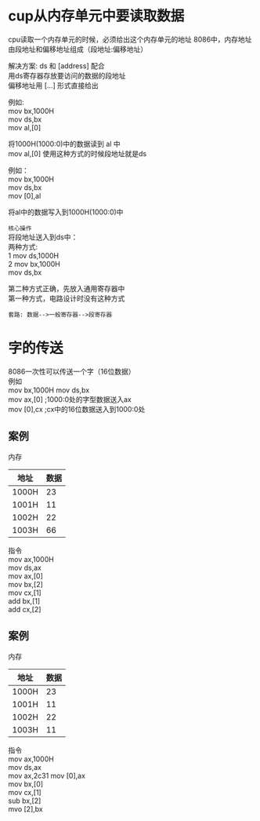 # cup从内存单元中要读取数据

cpu读取一个内存单元的时候，必须给出这个内存单元的地址
8086中，内存地址由段地址和偏移地址组成（段地址:偏移地址）

解决方案:
ds 和 [address] 配合  
用ds寄存器存放要访问的数据的段地址  
偏移地址用 [...] 形式直接给出

例如:  
mov bx,1000H  
mov ds,bx  
mov al,[0]

将1000H(1000:0)中的数据读到 al 中  
mov al,[0]  使用这种方式的时候段地址就是ds

例如：  
mov bx,1000H  
mov ds,bx  
mov [0],al

将al中的数据写入到1000H(1000:0)中

`核心操作`  
将段地址送入到ds中：  
两种方式:  
1 mov ds,1000H  
2 mov bx,1000H  
mov ds,bx

第二种方式正确，先放入通用寄存器中  
第一种方式，电路设计时没有这种方式

`套路: 数据-->一般寄存器-->段寄存器`

# 字的传送

8086一次性可以传送一个字（16位数据）  
例如  
mov bx,1000H
mov ds,bx  
mov ax,[0]   ;1000:0处的字型数据送入ax  
mov [0],cx ;cx中的16位数据送入到1000:0处

## 案例

内存

| 地址    | 数据 |
|-------|----|
| 1000H | 23 |
| 1001H | 11 |
| 1002H | 22 |
| 1003H | 66 |

指令  
mov ax,1000H  
mov ds,ax  
mov ax,[0]  
mov bx,[2]  
mov cx,[1]  
add bx,[1]  
add cx,[2]

## 案例

内存

| 地址    | 数据 |
|-------|----|
| 1000H | 23 |
| 1001H | 11 |
| 1002H | 22 |
| 1003H | 11 |

指令  
mov ax,1000H  
mov ds,ax  
mov ax,2c31
mov [0],ax  
mov bx,[0]  
mov cx,[1]  
sub bx,[2]  
mvo [2],bx  


